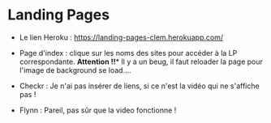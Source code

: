 # Landing Pages

* Le lien Heroku : https://landing-pages-clem.herokuapp.com/

* Page d'index : clique sur les noms des sites pour accéder à la LP correspondante. **Attention !!*** Il y a un beug, il faut reloader la page pour l'image de background se load....

* Checkr : Je n'ai pas insérer de liens, si ce n'est la vidéo qui ne s'affiche pas !

* Flynn : Pareil, pas sûr que la video fonctionne !
